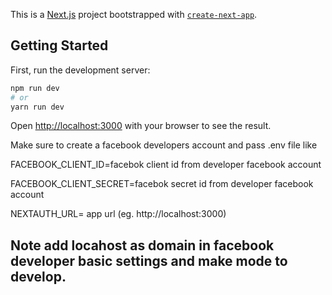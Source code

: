 This is a [Next.js](https://nextjs.org/) project bootstrapped with [`create-next-app`](https://github.com/vercel/next.js/tree/canary/packages/create-next-app).

## Getting Started

First, run the development server:

```bash
npm run dev
# or
yarn run dev
```

Open [http://localhost:3000](http://localhost:3000) with your browser to see the result.

Make sure to create a facebook developers account and pass .env file like 


FACEBOOK_CLIENT_ID=facebok client id from developer facebook account


FACEBOOK_CLIENT_SECRET=facebok secret id from developer facebook account


NEXTAUTH_URL= app url (eg. http://localhost:3000)



## Note add locahost as domain in facebook developer basic settings and make mode to develop.
